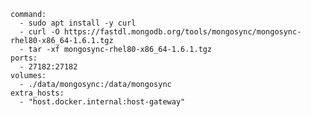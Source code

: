     command:
      - sudo apt install -y curl
      - curl -O https://fastdl.mongodb.org/tools/mongosync/mongosync-rhel80-x86_64-1.6.1.tgz
      - tar -xf mongosync-rhel80-x86_64-1.6.1.tgz
    ports:
      - 27182:27182
    volumes:
      - ./data/mongosync:/data/mongosync
    extra_hosts:
      - "host.docker.internal:host-gateway"